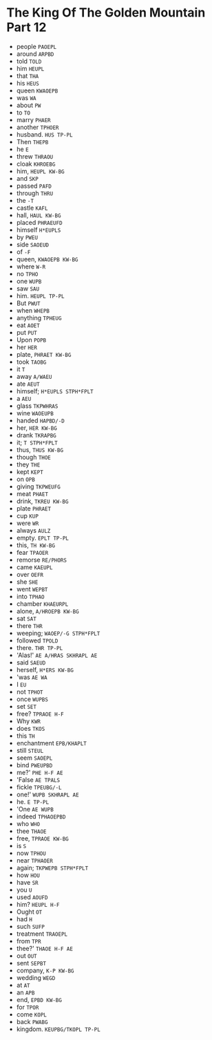 # The King Of The Golden Mountain Part 12

* people `PAOEPL`
* around `ARPBD`
* told `TOLD`
* him `HEUPL`
* that `THA`
* his `HEUS`
* queen `KWAOEPB`
* was `WA`
* about `PW`
* to `TO`
* marry `PHAER`
* another `TPHOER`
* husband. `HUS TP-PL`
* Then `THEPB`
* he `E`
* threw `THRAOU`
* cloak `KHROEBG`
* him, `HEUPL KW-BG`
* and `SKP`
* passed `PAFD`
* through `THRU`
* the `-T`
* castle `KAFL`
* hall, `HAUL KW-BG`
* placed `PHRAEUFD`
* himself `H*EUPLS`
* by `PWEU`
* side `SAOEUD`
* of `-F`
* queen, `KWAOEPB KW-BG`
* where `W-R`
* no `TPHO`
* one `WUPB`
* saw `SAU`
* him. `HEUPL TP-PL`
* But `PWUT`
* when `WHEPB`
* anything `TPHEUG`
* eat `AOET`
* put `PUT`
* Upon `POPB`
* her `HER`
* plate, `PHRAET KW-BG`
* took `TAOBG`
* it `T`
* away `A/WAEU`
* ate `AEUT`
* himself; `H*EUPLS STPH*FPLT`
* a `AEU`
* glass `TKPWHRAS`
* wine `WAOEUPB`
* handed `HAPBD/-D`
* her, `HER KW-BG`
* drank `TKRAPBG`
* it; `T STPH*FPLT`
* thus, `THUS KW-BG`
* though `THOE`
* they `THE`
* kept `KEPT`
* on `OPB`
* giving `TKPWEUFG`
* meat `PHAET`
* drink, `TKREU KW-BG`
* plate `PHRAET`
* cup `KUP`
* were `WR`
* always `AULZ`
* empty. `EPLT TP-PL`
* this, `TH KW-BG`
* fear `TPAOER`
* remorse `RE/PHORS`
* came `KAEUPL`
* over `OEFR`
* she `SHE`
* went `WEPBT`
* into `TPHAO`
* chamber `KHAEURPL`
* alone, `A/HROEPB KW-BG`
* sat `SAT`
* there `THR`
* weeping; `WAOEP/-G STPH*FPLT`
* followed `TPOLD`
* there. `THR TP-PL`
* 'Alas!' `AE A/HRAS SKHRAPL AE`
* said `SAEUD`
* herself, `H*ERS KW-BG`
* 'was `AE WA`
* I `EU`
* not `TPHOT`
* once `WUPBS`
* set `SET`
* free? `TPRAOE H-F`
* Why `KWR`
* does `TKOS`
* this `TH`
* enchantment `EPB/KHAPLT`
* still `STEUL`
* seem `SAOEPL`
* bind `PWEUPBD`
* me?' `PHE H-F AE`
* 'False `AE TPALS`
* fickle `TPEUBG/-L`
* one!' `WUPB SKHRAPL AE`
* he. `E TP-PL`
* 'One `AE WUPB`
* indeed `TPHAOEPBD`
* who `WHO`
* thee `THAOE`
* free, `TPRAOE KW-BG`
* is `S`
* now `TPHOU`
* near `TPHAOER`
* again; `TKPWEPB STPH*FPLT`
* how `HOU`
* have `SR`
* you `U`
* used `AOUFD`
* him? `HEUPL H-F`
* Ought `OT`
* had `H`
* such `SUFP`
* treatment `TRAOEPL`
* from `TPR`
* thee?' `THAOE H-F AE`
* out `OUT`
* sent `SEPBT`
* company, `K-P KW-BG`
* wedding `WEGD`
* at `AT`
* an `APB`
* end, `EPBD KW-BG`
* for `TPOR`
* come `KOPL`
* back `PWABG`
* kingdom. `KEUPBG/TKOPL TP-PL`

